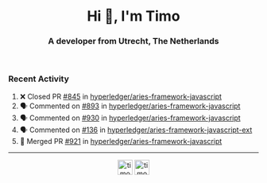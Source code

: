 <h1 align="center">Hi 👋, I'm Timo</h1>
<h3 align="center">A developer from Utrecht, The Netherlands</h3>
<br/>
<!-- https://github.com/rahuldkjain/github-profile-readme-generator --!>

<!--  <p align="left"><img src="https://github-readme-stats.vercel.app/api?username=timoglastra&show_icons=true&count_private=true&" alt="timoglastra" /></p> --!>

<!--
Github language stats
<p align="left"><img src="https://github-readme-stats.vercel.app/api/top-langs/?username=timoglastra&layout=compact" alt="timoglastra" /><p>
-->

<!-- Codestats language stats -->
<!-- <p align="left"><img src="https://codestats-readme.vercel.app/api/top-langs/?username=timoglastra&layout=compact&language_count=12" alt="timoglastra" /><p>    --!>
  
<h3>Recent Activity</h3>

<!--START_SECTION:activity-->
1. ❌ Closed PR [#845](https://github.com/hyperledger/aries-framework-javascript/pull/845) in [hyperledger/aries-framework-javascript](https://github.com/hyperledger/aries-framework-javascript)
2. 🗣 Commented on [#893](https://github.com/hyperledger/aries-framework-javascript/issues/893) in [hyperledger/aries-framework-javascript](https://github.com/hyperledger/aries-framework-javascript)
3. 🗣 Commented on [#930](https://github.com/hyperledger/aries-framework-javascript/issues/930) in [hyperledger/aries-framework-javascript](https://github.com/hyperledger/aries-framework-javascript)
4. 🗣 Commented on [#136](https://github.com/hyperledger/aries-framework-javascript-ext/issues/136) in [hyperledger/aries-framework-javascript-ext](https://github.com/hyperledger/aries-framework-javascript-ext)
5. 🎉 Merged PR [#921](https://github.com/hyperledger/aries-framework-javascript/pull/921) in [hyperledger/aries-framework-javascript](https://github.com/hyperledger/aries-framework-javascript)
<!--END_SECTION:activity-->

---

<p align="center">
<a href="https://twitter.com/timoglastra" target="blank"><img align="center" src="https://cdn.jsdelivr.net/npm/simple-icons@3.0.1/icons/twitter.svg" alt="timoglastra" height="30" width="30" /></a>
<a href="https://linkedin.com/in/timoglastra" target="blank"><img align="center" src="https://cdn.jsdelivr.net/npm/simple-icons@3.0.1/icons/linkedin.svg" alt="timoglastra" height="30" width="30" /></a>
</p>



